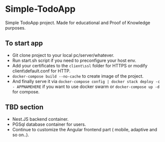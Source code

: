 # Simple-TodoApp

Simple TodoApp project.
Made for educational and Proof of Knowledge purposes.

## To start app

- Git clone project to your local pc/server/whatever.
- Run start.sh script if you need to preconfigure your host env.
- Add your certificates to the `client\ssl` folder for HTTPS or modify client\default.conf for HTTP.
- `docker-compose build --no-cache` to create image of the project.
- And finally serve it via `docker-compose config | docker stack deploy -c - APPNAMEHERE` if you want to use docker swarm or `docker-compose up -d` for compose.

## TBD section

- Nest.JS backend container.
- PGSql database container for users.
- Continue to customize the Angular frontend part ( mobile, adaptive and so on..).
